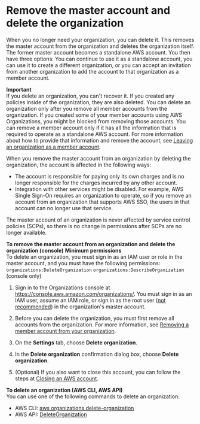 # Remove the master account and delete the organization<a name="orgs_manage_org_delete"></a>

When you no longer need your organization, you can delete it\. This removes the master account from the organization and deletes the organization itself\. The former master account becomes a standalone AWS account\. You then have three options: You can continue to use it as a standalone account, you can use it to create a different organization, or you can accept an invitation from another organization to add the account to that organization as a member account\. 

**Important**  
If you delete an organization, you can't recover it\. If you created any policies inside of the organization, they are also deleted\.
You can delete an organization only after you remove all member accounts from the organization\. If you created some of your member accounts using AWS Organizations, you might be blocked from removing those accounts\. You can remove a member account only if it has all the information that is required to operate as a standalone AWS account\. For more information about how to provide that information and remove the account, see [Leaving an organization as a member account](orgs_manage_accounts_remove.md#orgs_manage_accounts_leave-as-member)\.

When you remove the master account from an organization by deleting the organization, the account is affected in the following ways:
+ The account is responsible for paying only its own charges and is no longer responsible for the charges incurred by any other account\.
+ Integration with other services might be disabled\. For example, AWS Single Sign\-On requires an organization to operate, so if you remove an account from an organization that supports AWS SSO, the users in that account can no longer use that service\.

The master account of an organization is never affected by service control policies \(SCPs\), so there is no change in permissions after SCPs are no longer available\.

**To remove the master account from an organization and delete the organization \(console\)**
**Minimum permissions**  
To delete an organization, you must sign in as an IAM user or role in the master account, and you must have the following permissions:  
`organizations:DeleteOrganization`
`organizations:DescribeOrganization` \(console only\)

1. Sign in to the Organizations console at [https://console\.aws\.amazon\.com/organizations/](https://console.aws.amazon.com/organizations/)\. You must sign in as an IAM user, assume an IAM role, or sign in as the root user \([not recommended](https://docs.aws.amazon.com/IAM/latest/UserGuide/best-practices.html#lock-away-credentials)\) in the organization's master account\.

1. Before you can delete the organization, you must first remove all accounts from the organization\. For more information, see [Removing a member account from your organization](orgs_manage_accounts_remove.md)\.

1. On the **Settings** tab, choose **Delete organization**\.

1. In the **Delete organization** confirmation dialog box, choose **Delete organization**\.

1. \(Optional\) If you also want to close this account, you can follow the steps at [Closing an AWS account](orgs_manage_accounts_close.md)\.

**To delete an organization \(AWS CLI, AWS API\)**  
You can use one of the following commands to delete an organization: 
+ AWS CLI: [aws organizations delete\-organization](https://docs.aws.amazon.com/cli/latest/reference/organizations/delete-organization.html)
+ AWS API: [DeleteOrganization](https://docs.aws.amazon.com/organizations/latest/APIReference/API_DeleteOrganization.html)